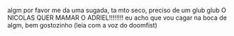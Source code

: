 algm por favor me da uma sugada, ta mto seco, preciso de um glub glub
O NICOLAS QUER MAMAR O ADRIEL!!!!!!!!
eu acho que vou cagar na boca de algm, bem gostozinho (leia com a voz do doomfist)


